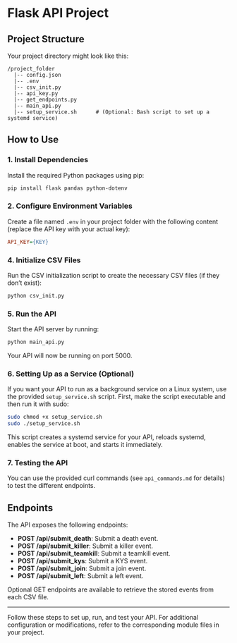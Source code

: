 # Flask API Project

## Project Structure

Your project directory might look like this:

```
/project_folder
  |-- config.json
  |-- .env
  |-- csv_init.py
  |-- api_key.py
  |-- get_endpoints.py
  |-- main_api.py
  |-- setup_service.sh      # (Optional: Bash script to set up a systemd service)
```

## How to Use

### 1. Install Dependencies

Install the required Python packages using pip:

```bash
pip install flask pandas python-dotenv
```

### 2. Configure Environment Variables

Create a file named `.env` in your project folder with the following content (replace the API key with your actual key):

```ini
API_KEY={KEY}
```



### 4. Initialize CSV Files

Run the CSV initialization script to create the necessary CSV files (if they don’t exist):

```bash
python csv_init.py
```

### 5. Run the API

Start the API server by running:

```bash
python main_api.py
```

Your API will now be running on port 5000.

### 6. Setting Up as a Service (Optional)

If you want your API to run as a background service on a Linux system, use the provided `setup_service.sh` script. First, make the script executable and then run it with sudo:

```bash
sudo chmod +x setup_service.sh
sudo ./setup_service.sh
```

This script creates a systemd service for your API, reloads systemd, enables the service at boot, and starts it immediately.

### 7. Testing the API

You can use the provided curl commands (see `api_commands.md` for details) to test the different endpoints.

## Endpoints

The API exposes the following endpoints:

- **POST /api/submit_death**: Submit a death event.
- **POST /api/submit_killer**: Submit a killer event.
- **POST /api/submit_teamkill**: Submit a teamkill event.
- **POST /api/submit_kys**: Submit a KYS event.
- **POST /api/submit_join**: Submit a join event.
- **POST /api/submit_left**: Submit a left event.

Optional GET endpoints are available to retrieve the stored events from each CSV file.

---

Follow these steps to set up, run, and test your API. For additional configuration or modifications, refer to the corresponding module files in your project.

